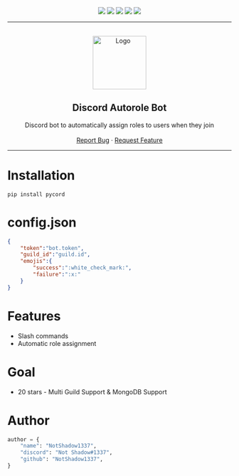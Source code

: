 <div id="top"></div>
<p align="center">
  <img src="https://img.shields.io/github/contributors/NotShadow1337/Discord-AutoRole-Bot.svg?style=for-the-badge"/>
  <img src="https://img.shields.io/github/forks/NotShadow1337/Discord-AutoRole-Bot.svg?style=for-the-badge"/>
  <img src="https://img.shields.io/github/stars/NotShadow1337/Discord-AutoRole-Bot.svg?style=for-the-badge"/>
  <img src="https://img.shields.io/github/issues/NotShadow1337/Discord-AutoRole-Bot.svg?style=for-the-badge"/>
  <img src="https://img.shields.io/github/license/NotShadow1337/Discord-AutoRole-Bot.svg?style=for-the-badge"/>
</p>  
  
---------------------------------------
  
<br/>
<div align="center">
  <a href="https://github.com/NotShadow1337/Discord-AutoRole-Bot">
    <img src="https://discord.com/assets/9f6f9cd156ce35e2d94c0e62e3eff462.png" alt="Logo" width="120" height="120">
  </a>
  
  <h2 align="center">Discord Autorole Bot</h3>

  <p align="center">
    Discord bot to automatically assign roles to users when they join
    <br />
    <br />
    <a href="https://github.com/NotShadow1337/Discord-AutoRole-Bot/issues">Report Bug</a>
    ·
    <a href="https://github.com/NotShadow1337/Discord-AutoRole-Bot/issues">Request Feature</a>
  </p>
</div>

---------------------------------------
# Installation
```
pip install pycord
```
# config.json
```json
{
    "token":"bot.token",
    "guild_id":"guild.id",
    "emojis":{
        "success":":white_check_mark:",
        "failure":":x:"
    }
}
```

# Features

- Slash commands
- Automatic role assignment


# Goal
- 20 stars - Multi Guild Support & MongoDB Support

# Author

```py
author = {
    "name": "NotShadow1337",
    "discord": "Not Shadow#1337",
    "github": "NotShadow1337",
}
```
